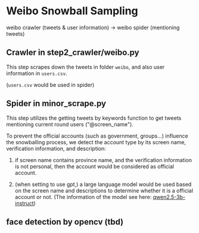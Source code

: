 # Weibo Snowball Sampling

weibo crawler (tweets & user information) -> weibo spider (mentioning tweets)

## Crawler in step2_crawler/weibo.py

This step scrapes down the tweets in folder `weibo`, and also user information in `users.csv`.

(`users.csv` would be used in spider)

## Spider in minor_scrape.py

This step utilizes the getting tweets by keywords function to get tweets mentioning current round users ("@screen_name").

To prevent the official accounts (such as government, groups...) influence the snowballing process, we detect the account type by its screen name, verification information, and description:

1. if screen name contains province name, and the verification information is not personal, then the account would be considered as official account.

2. (when setting to use gpt,) a large language model would be used based on the screen name and descriptions to determine whether it is a official account or not. (The information of the model see here: [qwen2.5-3b-instruct](https://huggingface.co/Qwen/Qwen2.5-3B-Instruct))

## face detection by opencv (tbd)